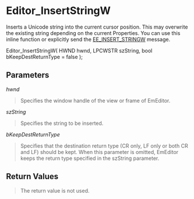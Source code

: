 # Editor\_InsertStringW

Inserts a Unicode string into the current cursor position. This may overwrite
the existing string depending on the current Properties. You can use this inline function or explicitly send the [EE\_INSERT\_STRINGW](../message/ee_insert_stringw) message.

Editor\_InsertStringW( HWND hwnd, LPCWSTR szString, bool bKeepDestReturnType = false );

## Parameters

_hwnd_

> Specifies the window handle of the view or frame of EmEditor.

_szString_

> Specifies the string to be inserted.

_bKeepDestReturnType_

> Specifies that the destination return type (CR only, LF only or both CR and LF) should be kept. When this parameter is omitted, EmEditor keeps the return type specified in the szString parameter.

## Return Values

> The return value is not used.